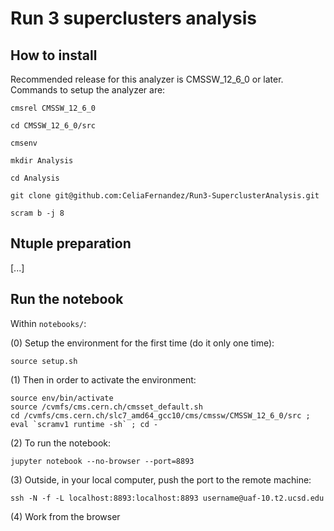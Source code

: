 # Run 3 superclusters analysis

## How to install

Recommended release for this analyzer is CMSSW_12_6_0 or later. Commands to setup the analyzer are:

```
cmsrel CMSSW_12_6_0

cd CMSSW_12_6_0/src

cmsenv

mkdir Analysis

cd Analysis

git clone git@github.com:CeliaFernandez/Run3-SuperclusterAnalysis.git

scram b -j 8
```

## Ntuple preparation
[...]

## Run the notebook

Within ```notebooks/```:

(0) Setup the environment for the first time (do it only one time):
```
source setup.sh
```

(1) Then in order to activate the environment:
```
source env/bin/activate
source /cvmfs/cms.cern.ch/cmsset_default.sh
cd /cvmfs/cms.cern.ch/slc7_amd64_gcc10/cms/cmssw/CMSSW_12_6_0/src ; eval `scramv1 runtime -sh` ; cd -
```

(2) To run the notebook:
```
jupyter notebook --no-browser --port=8893
```

(3) Outside, in your local computer, push the port to the remote machine:
```
ssh -N -f -L localhost:8893:localhost:8893 username@uaf-10.t2.ucsd.edu
```

(4) Work from the browser


